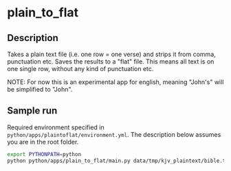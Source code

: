 # plain_to_flat
## Description
Takes a plain text file (i.e. one row = one verse) and strips it from comma, punctuation etc.
Saves the results to a "flat" file. This means all text is on one single row, without any kind of punctuation etc.

NOTE: For now this is an experimental app for english, meaning "John's" will be simplified to "John".

## Sample run
Required environment specified in ```python/apps/plaintoflat/environment.yml```.
The description below assumes you are in the root folder.

```bash
export PYTHONPATH=python
python python/apps/plain_to_flat/main.py data/tmp/kjv_plaintext/bible.txt data/tmp/kjv_flat.txt
```
